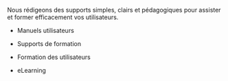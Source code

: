 Nous rédigeons des supports simples, clairs et pédagogiques pour assister et former efficacement vos utilisateurs.

* Manuels utilisateurs

* Supports de formation

* Formation des utilisateurs

* eLearning